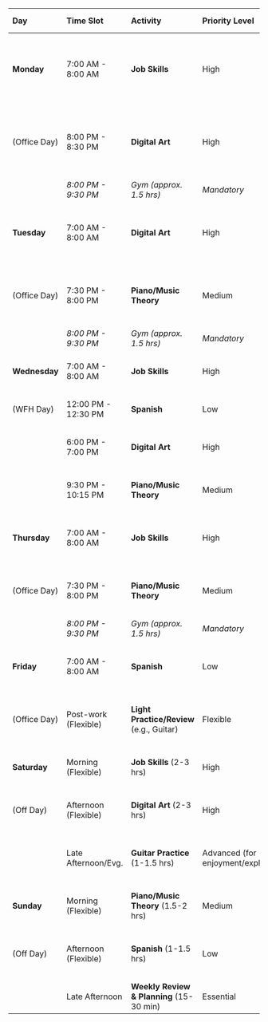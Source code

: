 | Day           | Time Slot            | Activity                                 | Priority Level                       | Notes & Conditions                                                                                    |
| :------------ | :------------------- | :--------------------------------------- | :----------------------------------- | :---------------------------------------------------------------------------------------------------- |
| **Monday**    | 7:00 AM - 8:00 AM    | **Job Skills**                           | High                                 | **If light workday:** Deep dive/problem-solving. **If heavy workday:** Review notes/quick concept.    |
| (Office Day)  | 8:00 PM - 8:30 PM    | **Digital Art**                          | High                                 | **If light workday:** New drawing/technique. **If heavy workday:** Warm-up sketches/review concepts.  |
|               | _8:00 PM - 9:30 PM_  | _Gym (approx. 1.5 hrs)_                  | _Mandatory_                          |                                                                                                       |
| **Tuesday**   | 7:00 AM - 8:00 AM    | **Digital Art**                          | High                                 | **If light workday:** Complex drawing exercise. **If heavy workday:** Quick sketch/concept study.     |
| (Office Day)  | 7:30 PM - 8:00 PM    | **Piano/Music Theory**                   | Medium                               | **If light workday:** Longer practice. **If heavy workday:** Short finger exercises/listen to theory. |
|               | _8:00 PM - 9:30 PM_  | _Gym (approx. 1.5 hrs)_                  | _Mandatory_                          |                                                                                                       |
| **Wednesday** | 7:00 AM - 8:00 AM    | **Job Skills**                           | High                                 | Deeper dive, mock interview problem, or longer conceptual study.                                      |
| (WFH Day)     | 12:00 PM - 12:30 PM  | **Spanish**                              | Low                                  | Duolingo, Anki, podcast, grammar review.                                                              |
|               | 6:00 PM - 7:00 PM    | **Digital Art**                          | High                                 | Longer dedicated session, project work, or detailed tutorial.                                         |
|               | 9:30 PM - 10:15 PM   | **Piano/Music Theory**                   | Medium                               | Extended practice, method book, or dedicated theory study.                                            |
| **Thursday**  | 7:00 AM - 8:00 AM    | **Job Skills**                           | High                                 | **If light workday:** Challenging problem. **If heavy workday:** Quick topic review.                  |
| (Office Day)  | 7:30 PM - 8:00 PM    | **Piano/Music Theory**                   | Medium                               | **If light workday:** New piece/expand theory. **If heavy workday:** Simple warm-ups.                 |
|               | _8:00 PM - 9:30 PM_  | _Gym (approx. 1.5 hrs)_                  | _Mandatory_                          |                                                                                                       |
| **Friday**    | 7:00 AM - 8:00 AM    | **Spanish**                              | Low                                  | **If light workday:** Longer immersion. **If heavy workday:** Quick vocab review.                     |
| (Office Day)  | Post-work (Flexible) | **Light Practice/Review** (e.g., Guitar) | Flexible                             | Wind-down activity. Can be guitar, quick art sketch, or light job skills reading.                     |
| **Saturday**  | Morning (Flexible)   | **Job Skills** (2-3 hrs)                 | High                                 | Project, in-depth problem-solving, advanced system design.                                            |
| (Off Day)     | Afternoon (Flexible) | **Digital Art** (2-3 hrs)                | High                                 | Major project, exploring software features, online workshop.                                          |
|               | Late Afternoon/Evg.  | **Guitar Practice** (1-1.5 hrs)          | Advanced (for enjoyment/exploration) | Enjoyable exploration, learning new songs, perfecting techniques.                                     |
| **Sunday**    | Morning (Flexible)   | **Piano/Music Theory** (1.5-2 hrs)       | Medium                               | Practicing pieces, understanding theory, applying to piano.                                           |
| (Off Day)     | Afternoon (Flexible) | **Spanish** (1-1.5 hrs)                  | Low                                  | Intensive language learning, Spanish movie, conversation practice.                                    |
|               | Late Afternoon       | **Weekly Review & Planning** (15-30 min) | Essential                            | Review progress, plan for upcoming week.                                                              |